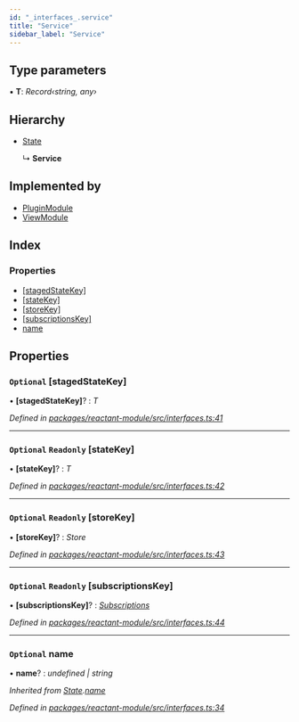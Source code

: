 ```yaml
---
id: "_interfaces_.service"
title: "Service"
sidebar_label: "Service"
---
```


## Type parameters

▪ **T**: *Record‹string, any›*

## Hierarchy

* [State](_interfaces_.state.md)

  ↳ **Service**

## Implemented by

* [PluginModule](../classes/_core_plugin_.pluginmodule.md)
* [ViewModule](../classes/_core_view_.viewmodule.md)

## Index

### Properties

* [[stagedStateKey]](_interfaces_.service.md#optional-[stagedstatekey])
* [[stateKey]](_interfaces_.service.md#optional-readonly-[statekey])
* [[storeKey]](_interfaces_.service.md#optional-readonly-[storekey])
* [[subscriptionsKey]](_interfaces_.service.md#optional-readonly-[subscriptionskey])
* [name](_interfaces_.service.md#optional-name)

## Properties

### `Optional` [stagedStateKey]

• **[stagedStateKey]**? : *T*

*Defined in [packages/reactant-module/src/interfaces.ts:41](https://github.com/unadlib/reactant/blob/25feacb/packages/reactant-module/src/interfaces.ts#L41)*

___

### `Optional` `Readonly` [stateKey]

• **[stateKey]**? : *T*

*Defined in [packages/reactant-module/src/interfaces.ts:42](https://github.com/unadlib/reactant/blob/25feacb/packages/reactant-module/src/interfaces.ts#L42)*

___

### `Optional` `Readonly` [storeKey]

• **[storeKey]**? : *Store*

*Defined in [packages/reactant-module/src/interfaces.ts:43](https://github.com/unadlib/reactant/blob/25feacb/packages/reactant-module/src/interfaces.ts#L43)*

___

### `Optional` `Readonly` [subscriptionsKey]

• **[subscriptionsKey]**? : *[Subscriptions](../modules/_interfaces_.md#subscriptions)*

*Defined in [packages/reactant-module/src/interfaces.ts:44](https://github.com/unadlib/reactant/blob/25feacb/packages/reactant-module/src/interfaces.ts#L44)*

___

### `Optional` name

• **name**? : *undefined | string*

*Inherited from [State](_interfaces_.state.md).[name](_interfaces_.state.md#optional-name)*

*Defined in [packages/reactant-module/src/interfaces.ts:34](https://github.com/unadlib/reactant/blob/25feacb/packages/reactant-module/src/interfaces.ts#L34)*
